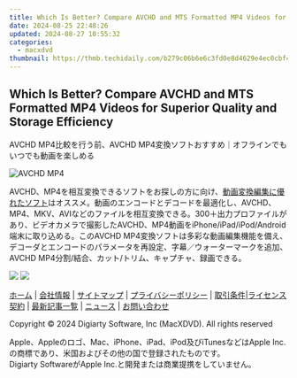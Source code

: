 ```yaml
---
title: Which Is Better? Compare AVCHD and MTS Formatted MP4 Videos for Superior Quality and Storage Efficiency
date: 2024-08-25 22:48:26
updated: 2024-08-27 10:55:32
categories:
  - macxdvd
thumbnail: https://thmb.techidaily.com/b279c06b6e6c3fd0e8d4629e4ec0cbf49c045cc7b02c032f41a1f426c3c24ec8.jpg
---
```


## Which Is Better? Compare AVCHD and MTS Formatted MP4 Videos for Superior Quality and Storage Efficiency

AVCHD MP4比較を行う前、AVCHD MP4変換ソフトおすすめ｜オフラインでもいつでも動画を楽しめる

![AVCHD MP4](https://www.macxdvd.com/blog/img/avchd-mp4-convert.jpg)

AVCHD、MP4を相互変換できるソフトをお探しの方に向け、[動画変換編集に優れたソフト](https://tools.techidaily.com/macxdvd/products/)はオススメ。動画のエンコードとデコードを最適化し、AVCHD、MP4、MKV、AVIなどのファイルを相互変換できる。300＋出力プロファイルがあり、ビデオカメラで撮影したAVCHD、MP4動画をiPhone/iPad/iPod/Android端末に取り込める。このAVCHD MP4変換ソフトは多彩な動画編集機能を備え、デコーダとエンコードのパラメータを再設定、字幕／ウォーターマークを追加、AVCHD MP4分割/結合、カット/トリム、キャプチャ、録画できる。

[![](https://www.macxdvd.com/blog/new-fourteen/btnm.png)](https://tools.techidaily.com/macxdvd/products/) [![](https://www.macxdvd.com/blog/new-fourteen/btnw.png)](https://tools.techidaily.com/macxdvd/products/) 



[ホーム](https://tools.techidaily.com/macxdvd/products/) | [会社情報](https://tools.techidaily.com/macxdvd/products/) | [サイトマップ](https://tools.techidaily.com/macxdvd/products/) | [プライバシーポリシー](https://tools.techidaily.com/macxdvd/products/) | [取引条件](https://tools.techidaily.com/macxdvd/products/)|[ライセンス契約](https://tools.techidaily.com/macxdvd/products/) | [最新記事一覧](https://tools.techidaily.com/macxdvd/products/) | [ニュース](https://tools.techidaily.com/macxdvd/products/) | [お問い合わせ](https://tools.techidaily.com/macxdvd/products/)

Copyright © 2024 Digiarty Software, Inc (MacXDVD). All rights reserved

Apple、Appleのロゴ、Mac、iPhone、iPad、iPod及びiTunesなどはApple Inc.の商標であり、米国およびその他の国で登録されたものです。  
Digiarty SoftwareがApple Inc.と開発または商業提携をしていません。

<ins class="adsbygoogle"
     style="display:block"
     data-ad-format="autorelaxed"
     data-ad-client="ca-pub-7571918770474297"
     data-ad-slot="1223367746"></ins>



<ins class="adsbygoogle"
     style="display:block"
     data-ad-client="ca-pub-7571918770474297"
     data-ad-slot="8358498916"
     data-ad-format="auto"
     data-full-width-responsive="true"></ins>
